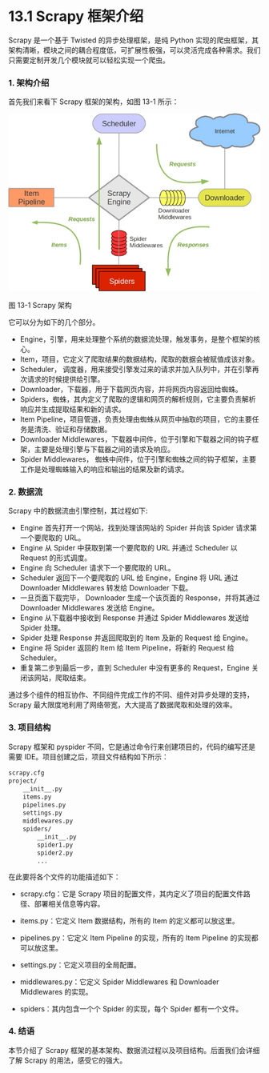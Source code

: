 # 13.1 Scrapy 框架介绍

Scrapy 是一个基于 Twisted 的异步处理框架，是纯 Python 实现的爬虫框架，其架构清晰，模块之间的耦合程度低，可扩展性极强，可以灵活完成各种需求。我们只需要定制开发几个模块就可以轻松实现一个爬虫。

### 1. 架构介绍

首先我们来看下 Scrapy 框架的架构，如图 13-1 所示：

![](../image/13-1.jpg)

图 13-1 Scrapy 架构

它可以分为如下的几个部分。

* Engine，引擎，用来处理整个系统的数据流处理，触发事务，是整个框架的核心。
* Item，项目，它定义了爬取结果的数据结构，爬取的数据会被赋值成该对象。
* Scheduler， 调度器，用来接受引擎发过来的请求并加入队列中，并在引擎再次请求的时候提供给引擎。
* Downloader，下载器，用于下载网页内容，并将网页内容返回给蜘蛛。
* Spiders，蜘蛛，其内定义了爬取的逻辑和网页的解析规则，它主要负责解析响应并生成提取结果和新的请求。
* Item Pipeline，项目管道，负责处理由蜘蛛从网页中抽取的项目，它的主要任务是清洗、验证和存储数据。
* Downloader Middlewares，下载器中间件，位于引擎和下载器之间的钩子框架，主要是处理引擎与下载器之间的请求及响应。
* Spider Middlewares， 蜘蛛中间件，位于引擎和蜘蛛之间的钩子框架，主要工作是处理蜘蛛输入的响应和输出的结果及新的请求。

### 2. 数据流

Scrapy 中的数据流由引擎控制，其过程如下:

* Engine 首先打开一个网站，找到处理该网站的 Spider 并向该 Spider 请求第一个要爬取的 URL。
* Engine 从 Spider 中获取到第一个要爬取的 URL 并通过 Scheduler 以 Request 的形式调度。
* Engine 向 Scheduler 请求下一个要爬取的 URL。
* Scheduler 返回下一个要爬取的 URL 给 Engine，Engine 将 URL 通过 Downloader Middlewares 转发给 Downloader 下载。
* 一旦页面下载完毕， Downloader 生成一个该页面的 Response，并将其通过 Downloader Middlewares 发送给 Engine。
* Engine 从下载器中接收到 Response 并通过 Spider Middlewares 发送给 Spider 处理。
* Spider 处理 Response 并返回爬取到的 Item 及新的 Request 给 Engine。
* Engine 将 Spider 返回的 Item 给 Item Pipeline，将新的 Request 给 Scheduler。
* 重复第二步到最后一步，直到  Scheduler 中没有更多的 Request，Engine 关闭该网站，爬取结束。

通过多个组件的相互协作、不同组件完成工作的不同、组件对异步处理的支持，Scrapy 最大限度地利用了网络带宽，大大提高了数据爬取和处理的效率。

### 3. 项目结构

Scrapy 框架和 pyspider 不同，它是通过命令行来创建项目的，代码的编写还是需要 IDE。项目创建之后，项目文件结构如下所示：

```
scrapy.cfg
project/
    __init__.py
    items.py
    pipelines.py
    settings.py
    middlewares.py
    spiders/
        __init__.py
        spider1.py
        spider2.py
        ...
```

在此要将各个文件的功能描述如下：

- scrapy.cfg：它是 Scrapy 项目的配置文件，其内定义了项目的配置文件路径、部署相关信息等内容。

- items.py：它定义 Item 数据结构，所有的 Item 的定义都可以放这里。

- pipelines.py：它定义 Item Pipeline 的实现，所有的 Item Pipeline 的实现都可以放这里。

- settings.py：它定义项目的全局配置。

- middlewares.py：它定义 Spider Middlewares 和 Downloader Middlewares 的实现。

- spiders：其内包含一个个 Spider 的实现，每个 Spider 都有一个文件。

### 4. 结语

本节介绍了 Scrapy 框架的基本架构、数据流过程以及项目结构。后面我们会详细了解 Scrapy 的用法，感受它的强大。